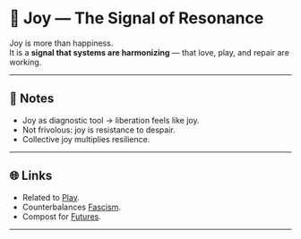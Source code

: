 # 🌈 Joy — The Signal of Resonance

Joy is more than happiness.  
It is a **signal that systems are harmonizing** — that love, play, and repair are working.

---

## 📝 Notes

- Joy as diagnostic tool → liberation feels like joy.  
- Not frivolous: joy is resistance to despair.  
- Collective joy multiplies resilience.  

---

## 🌐 Links

- Related to [Play](play.md).  
- Counterbalances [Fascism](../../ideology/fascism.md).  
- Compost for [Futures](../../futures/README.md).  

---
